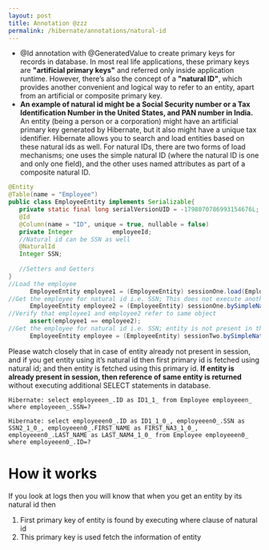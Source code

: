 ```yaml
---
layout: post
title: Annotation @zzz
permalink: /hibernate/annotations/natural-id
---
```


-	@Id annotation with @GeneratedValue to create primary keys for records in database. In most real life applications, these primary keys are **"artificial primary keys"** and referred only inside application runtime. However, there’s also the concept of a **"natural ID"**, which provides another convenient and logical way to refer to an entity, apart from an artificial or composite primary key.
-	**An example of natural id might be a Social Security number or a Tax Identification Number in the United States, and PAN number in India.** An entity (being a person or a corporation) might have an artificial primary key generated by Hibernate, but it also might have a unique tax identifier. Hibernate allows you to search and load entities based on these natural ids as well. For natural IDs, there are two forms of load mechanisms; one uses the simple natural ID (where the natural ID is one and only one field), and the other uses named attributes as part of a composite natural ID.

```java
@Entity
@Table(name = "Employee")
public class EmployeeEntity implements Serializable{
   private static final long serialVersionUID = -1798070786993154676L;
   @Id
   @Column(name = "ID", unique = true, nullable = false)
   private Integer           employeeId;    
   //Natural id can be SSN as well
   @NaturalId
   Integer SSN;
    
   //Setters and Getters
}
//Load the employee
      EmployeeEntity employee1 = (EmployeeEntity) sessionOne.load(EmployeeEntity.class, 1);
//Get the employee for natural id i.e. SSN; This does not execute another SQL SELECT as entity is already present in session
      EmployeeEntity employee2 = (EmployeeEntity) sessionOne.bySimpleNaturalId(EmployeeEntity.class).load(12345);
//Verify that employee1 and employee2 refer to same object
      assert(employee1 == employee2);
//Get the employee for natural id i.e. SSN; entity is not present in this session
      EmployeeEntity employee = (EmployeeEntity) sessionTwo.bySimpleNaturalId(EmployeeEntity.class).load(12345);
```
Please watch closely that in case of entity already not present in session, and if you get entity using it’s natural id then first primary id is fetched using natural id; and then entity is fetched using this primary id. **If entity is already present in session, then reference of same entity is returned** without executing additional SELECT statements in database.

```
Hibernate: select employeeen_.ID as ID1_1_ from Employee employeeen_ where employeeen_.SSN=?
 
Hibernate: select employeeen0_.ID as ID1_1_0_, employeeen0_.SSN as SSN2_1_0_, employeeen0_.FIRST_NAME as FIRST_NA3_1_0_,
employeeen0_.LAST_NAME as LAST_NAM4_1_0_ from Employee employeeen0_ where employeeen0_.ID=?
```

# How it works
If you look at logs then you will know that when you get an entity by its natural id then
1.	First primary key of entity is found by executing where clause of natural id
2.	This primary key is used fetch the information of entity

